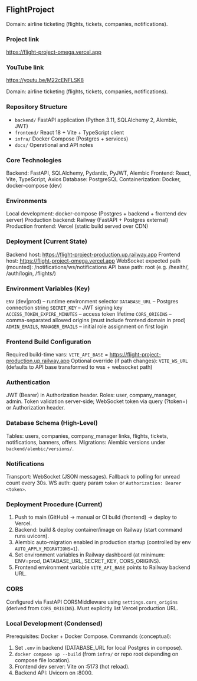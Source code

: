 ## FlightProject
Domain: airline ticketing (flights, tickets, companies, notifications).

### Project link
https://flight-project-omega.vercel.app

### YouTube link
https://youtu.be/M22cENFLSK8

Domain: airline ticketing (flights, tickets, companies, notifications).

### Repository Structure
- `backend/` FastAPI application (Python 3.11, SQLAlchemy 2, Alembic, JWT)
- `frontend/` React 18 + Vite + TypeScript client
- `infra/` Docker Compose (Postgres + services)
- `docs/` Operational and API notes

### Core Technologies
Backend: FastAPI, SQLAlchemy, Pydantic, PyJWT, Alembic
Frontend: React, Vite, TypeScript, Axios
Database: PostgreSQL
Containerization: Docker, docker-compose (dev)

### Environments
Local development: docker-compose (Postgres + backend + frontend dev server)
Production backend: Railway (FastAPI + Postgres external)
Production frontend: Vercel (static build served over CDN)

### Deployment (Current State)
Backend host: https://flight-project-production.up.railway.app
Frontend host: https://flight-project-omega.vercel.app
WebSocket expected path (mounted): /notifications/ws/notifications
API base path: root (e.g. /health/, /auth/login, /flights/)

### Environment Variables (Key)
`ENV` (dev|prod) – runtime environment selector
`DATABASE_URL` – Postgres connection string
`SECRET_KEY` – JWT signing key
`ACCESS_TOKEN_EXPIRE_MINUTES` – access token lifetime
`CORS_ORIGINS` – comma-separated allowed origins (must include frontend domain in prod)
`ADMIN_EMAILS`, `MANAGER_EMAILS` – initial role assignment on first login

### Frontend Build Configuration
Required build-time vars:
`VITE_API_BASE` = https://flight-project-production.up.railway.app
Optional override (if path changes):
`VITE_WS_URL` (defaults to API base transformed to wss + websocket path)

### Authentication
JWT (Bearer) in Authorization header. Roles: user, company_manager, admin.
Token validation server-side; WebSocket token via query (?token=) or Authorization header.

### Database Schema (High-Level)
Tables: users, companies, company_manager links, flights, tickets, notifications, banners, offers.
Migrations: Alembic versions under `backend/alembic/versions/`.

### Notifications
Transport: WebSocket (JSON messages). Fallback to polling for unread count every 30s.
WS auth: query param `token` or `Authorization: Bearer <token>`.

### Deployment Procedure (Current)
1. Push to main (GitHub) → manual or CI build (frontend) → deploy to Vercel.
2. Backend: build & deploy container/image on Railway (start command runs uvicorn).
3. Alembic auto-migration enabled in production startup (controlled by env `AUTO_APPLY_MIGRATIONS=1`).
4. Set environment variables in Railway dashboard (at minimum: ENV=prod, DATABASE_URL, SECRET_KEY, CORS_ORIGINS).
5. Frontend environment variable `VITE_API_BASE` points to Railway backend URL.

### CORS
Configured via FastAPI CORSMiddleware using `settings.cors_origins` (derived from `CORS_ORIGINS`). Must explicitly list Vercel production URL.

### Local Development (Condensed)
Prerequisites: Docker + Docker Compose.
Commands (conceptual):
1. Set `.env` in backend (DATABASE_URL for local Postgres in compose).
2. `docker compose up --build` (from `infra/` or repo root depending on compose file location).
3. Frontend dev server: Vite on :5173 (hot reload).
4. Backend API: Uvicorn on :8000.

